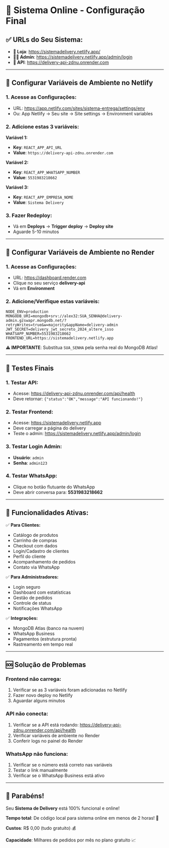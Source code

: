 # 🚀 Sistema Online - Configuração Final

## ✅ **URLs do Seu Sistema:**
- **🛒 Loja**: https://sistemadelivery.netlify.app/
- **👨‍💼 Admin**: https://sistemadelivery.netlify.app/admin/login
- **🔧 API**: https://delivery-api-zdnu.onrender.com

---

## 🔧 **Configurar Variáveis de Ambiente no Netlify**

### **1. Acesse as Configurações:**
- URL: https://app.netlify.com/sites/sistema-entrega/settings/env
- Ou: App Netlify → Seu site → Site settings → Environment variables

### **2. Adicione estas 3 variáveis:**

**Variável 1:**
- **Key**: `REACT_APP_API_URL`
- **Value**: `https://delivery-api-zdnu.onrender.com`

**Variável 2:**
- **Key**: `REACT_APP_WHATSAPP_NUMBER`
- **Value**: `5531983218662`

**Variável 3:**
- **Key**: `REACT_APP_EMPRESA_NOME`
- **Value**: `Sistema Delivery`

### **3. Fazer Redeploy:**
- Vá em **Deploys** → **Trigger deploy** → **Deploy site**
- Aguarde 5-10 minutos

---

## 🔧 **Configurar Variáveis de Ambiente no Render**

### **1. Acesse as Configurações:**
- URL: https://dashboard.render.com
- Clique no seu serviço **delivery-api**
- Vá em **Environment**

### **2. Adicione/Verifique estas variáveis:**

```
NODE_ENV=production
MONGODB_URI=mongodb+srv://alex32:SUA_SENHA@delivery-admin.gzswapr.mongodb.net/?retryWrites=true&w=majority&appName=delivery-admin
JWT_SECRET=delivery_jwt_secreto_2024_altere_isso
WHATSAPP_NUMBER=5531983218662
FRONTEND_URL=https://sistemadelivery.netlify.app
```

**⚠️ IMPORTANTE**: Substitua `SUA_SENHA` pela senha real do MongoDB Atlas!

---

## 🧪 **Testes Finais**

### **1. Testar API:**
- Acesse: https://delivery-api-zdnu.onrender.com/api/health
- Deve retornar: `{"status":"OK","message":"API funcionando!"}`

### **2. Testar Frontend:**
- Acesse: https://sistemadelivery.netlify.app
- Deve carregar a página do delivery
- Teste o admin: https://sistemadelivery.netlify.app/admin/login

### **3. Testar Login Admin:**
- **Usuário**: `admin`
- **Senha**: `admin123`

### **4. Testar WhatsApp:**
- Clique no botão flutuante do WhatsApp
- Deve abrir conversa para: **5531983218662**

---

## 🎯 **Funcionalidades Ativas:**

✅ **Para Clientes:**
- Catálogo de produtos
- Carrinho de compras
- Checkout com dados
- Login/Cadastro de clientes
- Perfil do cliente
- Acompanhamento de pedidos
- Contato via WhatsApp

✅ **Para Administradores:**
- Login seguro
- Dashboard com estatísticas
- Gestão de pedidos
- Controle de status
- Notificações WhatsApp

✅ **Integrações:**
- MongoDB Atlas (banco na nuvem)
- WhatsApp Business
- Pagamentos (estrutura pronta)
- Rastreamento em tempo real

---

## 🆘 **Solução de Problemas**

### **Frontend não carrega:**
1. Verificar se as 3 variáveis foram adicionadas no Netlify
2. Fazer novo deploy no Netlify
3. Aguardar alguns minutos

### **API não conecta:**
1. Verificar se a API está rodando: https://delivery-api-zdnu.onrender.com/api/health
2. Verificar variáveis de ambiente no Render
3. Conferir logs no painel do Render

### **WhatsApp não funciona:**
1. Verificar se o número está correto nas variáveis
2. Testar o link manualmente
3. Verificar se o WhatsApp Business está ativo

---

## 🎉 **Parabéns!**

Seu **Sistema de Delivery** está 100% funcional e online!

**Tempo total**: De código local para sistema online em menos de 2 horas! 🚀

**Custos**: R$ 0,00 (tudo gratuito) 💰

**Capacidade**: Milhares de pedidos por mês no plano gratuito 📈